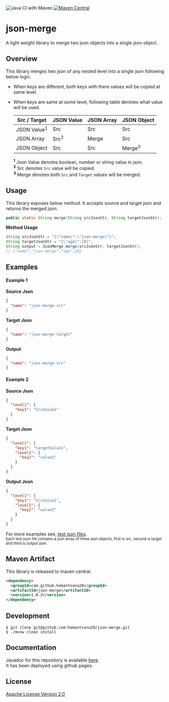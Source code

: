 ![Java CI with Maven](https://github.com/hemantsonu20/json-merge/workflows/Java%20CI%20with%20Maven/badge.svg)
[![Maven Central](https://img.shields.io/maven-central/v/com.github.hemantsonu20/json-merge.svg?label=Maven%20Central&color=brightgreen)](https://search.maven.org/search?q=g:%22com.github.hemantsonu20%22%20AND%20a:%22json-merge%22)

# json-merge
A light weight library to merge two json objects into a single json object.

## Overview
This library merges two json of any nested level into a single json following below logic.

* When keys are different, both keys with there values will be copied at same level.
* When keys are same at some level, following table denotes what value will be used.

    | Src / Target           | JSON Value       | JSON Array        | JSON Object       |
    |----------------------- |------------------|-------------------|-------------------|
    | JSON Value<sup>1</sup> | Src              | Src               | Src               |
    | JSON Array             | Src<sup>2</sup>  | Merge             | Src               |
    | JSON Object            | Src              | Src               | Merge<sup>3</sup> |
    
    <sup>**1**</sup> Json Value denotes boolean, number or string value in json.  
    <sup>**2**</sup> Src denotes `Src` value will be copied.  
    <sup>**3**</sup> Merge denotes both `Src` and `Target` values will be merged.
    

## Usage
This library exposes below method. It accepts source and target json and returns the merged json.
```java
public static String merge(String srcJsonStr, String targetJsonStr);
```

**Method Usage**
```java
String srcJsonStr = "{\"name\":\"json-merge\"}";
String targetJsonStr = "{\"age\":18}";
String output = JsonMerge.merge(srcJsonStr, targetJsonStr);
// {"name":"json-merge","age":18}
```

## Examples
#### Example 1
**Source Json**
```json
{
  "name": "json-merge-src"
}
```
**Target Json**
```json
{
  "name": "json-merge-target"
}
```
**Output**
```json
{
  "name": "json-merge-src"
}
```
#### Example 2
**Source Json**
```json
{
  "level1": {
    "key1": "SrcValue1"
  }
}
```
**Target Json**
```json
{
  "level1": {
    "key1": "targetValue1",
    "level2": {
      "key2": "value2"
    }
  }
}
```
  
**Output Json**
```json
{
  "level1": {
    "key1": "SrcValue1",
    "level2": {
      "key2": "value2"
    }
  }
}
```

For more examples see, [test json files](/src/test/resources/json-merge-test).   
<small>Each test json file contains a json array of three json objects, first is src, second is target and third is output json.</small>

## Maven Artifact
This library is released to maven central.
```xml
<dependency>
  <groupId>com.github.hemantsonu20</groupId>
  <artifactId>json-merge</artifactId>
  <version>1.0.2</version>
</dependency>
```

## Development
```
$ git clone git@github.com:hemantsonu20/json-merge.git
$ ./mvnw clean install
```

## Documentation
Javadoc for this repository is available [here](https://hemantsonu20.github.io/json-merge/apidocs/).  
It has been deployed using github pages.

## License
[Apache License Version 2.0](/LICENSE)
